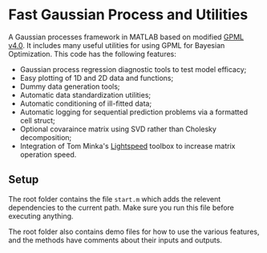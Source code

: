 # Fast Gaussian Process and Utilities

A Gaussian processes framework in MATLAB based on modified [GPML v4.0](http://www.gaussianprocess.org/gpml/code/matlab/doc/). It includes many useful utilities for using GPML for Bayesian Optimization. This code has the following features:

- Gaussian process regression diagnostic tools to test model efficacy; 
- Easy plotting of 1D and 2D data and functions;
- Dummy data generation tools;
- Automatic data standardization utilities;
- Automatic conditioning of ill-fitted data;
- Automatic logging for sequential prediction problems via a formatted cell struct;
- Optional covaraince matrix using SVD rather than Cholesky decomposition;
- Integration of Tom Minka's [Lightspeed](https://github.com/tminka/lightspeed) toolbox to increase matrix operation speed.   

## Setup

The root folder contains the file `start.m` which adds the relevent dependencies to the current path. Make sure you run this file before executing anything. 

The root folder also contains demo files for how to use the various features, and the methods have comments about their inputs and outputs.   